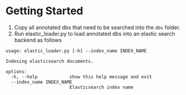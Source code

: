 # Getting Started

1) Copy all annotated dbs that need to be searched into the ```dbs``` folder. 
2) Run elastic_loader.py to load annotated dbs into an elastic search backend as follows


```
usage: elastic_loader.py [-h] --index_name INDEX_NAME

Indexing elasticsearch documents.

options:
  -h, --help            show this help message and exit
  --index_name INDEX_NAME
                        Elasticsearch index name
```
